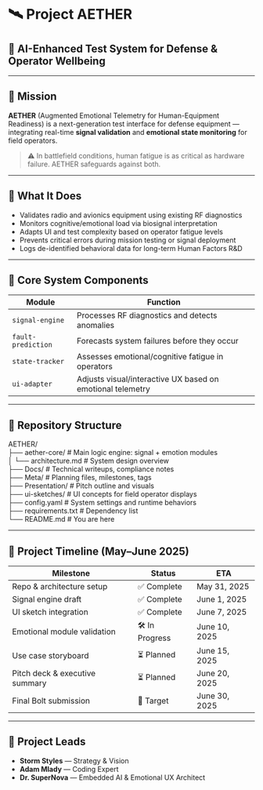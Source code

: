 # 🛰️ Project AETHER

## 🔹 AI-Enhanced Test System for Defense & Operator Wellbeing

---

## 🎯 Mission

**AETHER** (Augmented Emotional Telemetry for Human-Equipment Readiness) is a next-generation test interface for defense equipment — integrating real-time **signal validation** and **emotional state monitoring** for field operators.

> ⚠️ In battlefield conditions, human fatigue is as critical as hardware failure. AETHER safeguards against both.

---

## 🧰 What It Does

- Validates radio and avionics equipment using existing RF diagnostics  
- Monitors cognitive/emotional load via biosignal interpretation  
- Adapts UI and test complexity based on operator fatigue levels  
- Prevents critical errors during mission testing or signal deployment  
- Logs de-identified behavioral data for long-term Human Factors R&D  

---

## 🔧 Core System Components

| Module            | Function                                                                 |
|------------------|--------------------------------------------------------------------------|
| `signal-engine`   | Processes RF diagnostics and detects anomalies                           |
| `fault-prediction`| Forecasts system failures before they occur                              |
| `state-tracker`   | Assesses emotional/cognitive fatigue in operators                        |
| `ui-adapter`      | Adjusts visual/interactive UX based on emotional telemetry               |

---

## 📁 Repository Structure

AETHER/  
├── aether-core/            # Main logic engine: signal + emotion modules  
│   └── architecture.md     # System design overview  
├── Docs/                   # Technical writeups, compliance notes  
├── Meta/                   # Planning files, milestones, tags  
├── Presentation/           # Pitch outline and visuals  
├── ui-sketches/            # UI concepts for field operator displays  
├── config.yaml             # System settings and runtime behaviors  
├── requirements.txt        # Dependency list  
└── README.md               # You are here  

---

## 📅 Project Timeline (May–June 2025)

| Milestone                          | Status         | ETA            |
|-----------------------------------|----------------|----------------|
| Repo & architecture setup         | ✅ Complete     | May 31, 2025   |
| Signal engine draft               | ✅ Complete     | June 1, 2025   |
| UI sketch integration             | ✅ Complete     | June 7, 2025   |
| Emotional module validation       | 🛠️ In Progress  | June 10, 2025  |
| Use case storyboard               | ⏳ Planned      | June 15, 2025  |
| Pitch deck & executive summary    | ⏳ Planned      | June 20, 2025  |
| Final Bolt submission             | 🎯 Target       | June 30, 2025  |

---

## 👥 Project Leads

- **Storm Styles** — Strategy & Vision  
- **Adam Mlady** — Coding Expert  
- **Dr. SuperNova** — Embedded AI & Emotional UX Architect  

